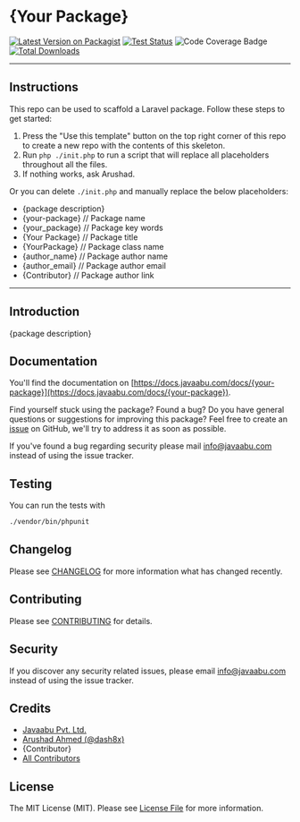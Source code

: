 # {Your Package}

[![Latest Version on Packagist](https://img.shields.io/packagist/v/javaabu/{your-package}.svg?style=flat-square)](https://packagist.org/packages/javaabu/{your-package})
[![Test Status](../../actions/workflows/run-tests.yml/badge.svg)](../../actions/workflows/run-tests.yml)
![Code Coverage Badge](./.github/coverage.svg)
[![Total Downloads](https://img.shields.io/packagist/dt/javaabu/{your-package}.svg?style=flat-square)](https://packagist.org/packages/javaabu/{your-package})

---
## Instructions
This repo can be used to scaffold a Laravel package. Follow these steps to get started:
1. Press the "Use this template" button on the top right corner of this repo to create a new repo with the contents of this skeleton.
2. Run `php ./init.php` to run a script that will replace all placeholders throughout all the files.
3. If nothing works, ask Arushad.

Or you can delete `./init.php` and manually replace the below placeholders:
- {package description}
- {your-package} // Package name
- {your_package} // Package key words
- {Your Package} // Package title
- {YourPackage} // Package class name
- {author_name} // Package author name
- {author_email} // Package author email
- {Contributor} // Package author link
---

## Introduction
{package description}

## Documentation

You'll find the documentation on [https://docs.javaabu.com/docs/{your-package}](https://docs.javaabu.com/docs/{your-package}).

Find yourself stuck using the package? Found a bug? Do you have general questions or suggestions for improving this package? Feel free to create an [issue](../../issues) on GitHub, we'll try to address it as soon as possible.

If you've found a bug regarding security please mail [info@javaabu.com](mailto:info@javaabu.com) instead of using the issue tracker.


## Testing

You can run the tests with

``` bash
./vendor/bin/phpunit
```

## Changelog

Please see [CHANGELOG](CHANGELOG.md) for more information what has changed recently.

## Contributing

Please see [CONTRIBUTING](CONTRIBUTING.md) for details.

## Security

If you discover any security related issues, please email [info@javaabu.com](mailto:info@javaabu.com) instead of using the issue tracker.

## Credits

- [Javaabu Pvt. Ltd.](https://github.com/javaabu)
- [Arushad Ahmed (@dash8x)](http://arushad.com)
- {Contributor}
- [All Contributors](../../contributors)

## License

The MIT License (MIT). Please see [License File](LICENSE.md) for more information.

